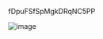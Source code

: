 fDpuFSfSpMgkDRqNC5PP

![image](https://github.com/Fx2048/COMU_REDES/assets/131219987/27d0de18-67af-42fd-a6e4-163a5be05663)
